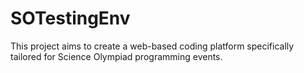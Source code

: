 # SOTestingEnv
This project aims to create a web-based coding platform specifically tailored for Science Olympiad programming events.

